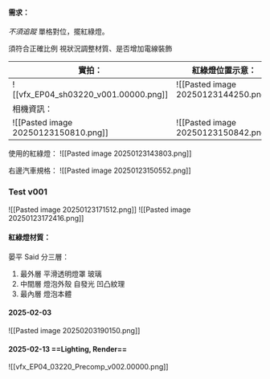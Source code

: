 #### 需求：
*不須追蹤*
單格對位，擺紅綠燈。

須符合正確比例
視狀況調整材質、是否增加電線裝飾

| 實拍：                                  | 紅綠燈位置示意：                             |
| ------------------------------------ | ------------------------------------ |
| ![[vfx_EP04_sh03220_v001.00000.png]] | ![[Pasted image 20250123144250.png]] |
| 相機資訊：                                |                                      |
| ![[Pasted image 20250123150810.png]] | ![[Pasted image 20250123150842.png]] |

使用的紅綠燈：
![[Pasted image 20250123143803.png]]

右邊汽車規格：
![[Pasted image 20250123150552.png]]

### Test v001
![[Pasted image 20250123171512.png]]
![[Pasted image 20250123172416.png]]


#### 紅綠燈材質：
晏平 Said
分三層：
1. 最外層 平滑透明燈罩 玻璃
2. 中間層 燈泡外殼 自發光 凹凸紋理
3. 最內層 燈泡本體

#### 2025-02-03
![[Pasted image 20250203190150.png]]

#### 2025-02-13 ==Lighting, Render==
![[vfx_EP04_03220_Precomp_v002.00000.png]]